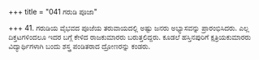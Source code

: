 +++
title = "041 ಗರುಡಿ ಪೂಜಾ"

+++
41. ಗರುಡಿಯ ವೈಭವದ ಪೂಜೆಯ ತರುವಾಯದಲ್ಲಿ ಅಷ್ಟು ಜನರು ಅಭ್ಯಾಸವನ್ನು ಪ್ರಾರಂಭಿಸಿದರು. ಎಲ್ಲ ದಿಕ್ತಟಗಳಿಂದಲೂ ಇದರ ಬಗ್ಗೆ ಕೇಳಿದ ರಾಜಕುಮಾರರು ಬರುತ್ತಲಿದ್ದರು. ಕೂಡಲೆ ಹಸ್ತಿನಪುರಿಗೆ ಕ್ಷತ್ರಿಯಕುಮಾರರು ವಿದ್ಯಾರ್ಥಿಗಳಾಗಿ ಬಂದು ಶಸ್ತ್ರ ಪಂಡಿತರಾದ ದ್ರೋಣರನ್ನು ಕಂಡರು.